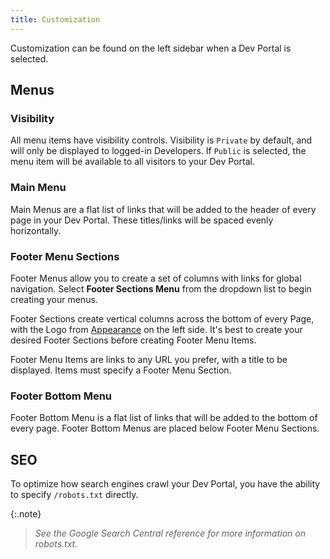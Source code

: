 ```yaml
---
title: Customization
---
```


Customization can be found on the left sidebar when a Dev Portal is selected.

## Menus 

### Visibility

All menu items have visibility controls. Visibility is `Private` by default, and will only be displayed to logged-in Developers. If `Public` is selected, the menu item will be available to all visitors to your Dev Portal.

### Main Menu

Main Menus are a flat list of links that will be added to the header of every page in your Dev Portal. These titles/links will be spaced evenly horizontally.

### Footer Menu Sections

Footer Menus allow you to create a set of columns with links for global navigation. Select **Footer Sections Menu** from the dropdown list to begin creating your menus.

Footer Sections create vertical columns across the bottom of every Page, with the Logo from [Appearance](/dev-portal/portals/appearance) on the left side. It's best to create your desired Footer Sections before creating Footer Menu Items.

Footer Menu Items are links to any URL you prefer, with a title to be displayed. Items must specify a Footer Menu Section.

### Footer Bottom Menu

Footer Bottom Menu is a flat list of links that will be added to the bottom of every page. Footer Bottom Menus are placed below Footer Menu Sections.


## SEO

To optimize how search engines crawl your Dev Portal, you have the ability to specify `/robots.txt` directly. 

{:.note}
> *See the Google Search Central reference for more information on robots.txt.*